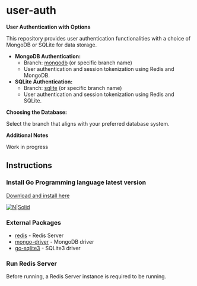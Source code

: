 # user-auth

**User Authentication with Options**

This repository provides user authentication functionalities with a choice of MongoDB or SQLite for data storage.

* **MongoDB Authentication:**
  * Branch: [mongodb](https://github.com/BryanSouza91/user-auth/tree/mongodb) (or specific branch name)
  * User authentication and session tokenization using Redis and MongoDB.
* **SQLite Authentication:**
  * Branch: [sqlite](https://github.com/BryanSouza91/user-auth/tree/sqlite) (or specific branch name)
  * User authentication and session tokenization using Redis and SQLite.

**Choosing the Database:**

Select the branch that aligns with your preferred database system. 

**Additional Notes**

Work in progress 

## Instructions

### Install Go Programming language latest version
[Download and install here](https://go.dev/)

[![N|Solid](https://sdtimes.com/wp-content/uploads/2018/02/golang.sh_-490x490.png)](https://golang.org/dl/)

### External Packages
* [redis](https://github.com/gomodule/redigo/redis) - Redis Server
* [mongo-driver](https://pkg.go.dev/go.mongodb.org/mongo-driver) - MongoDB driver
* [go-sqlite3](https://pkg.go.dev/mattn/go-sqlite3) - SQLite3 driver

### Run Redis Server
Before running, a Redis Server instance is required to be running.
